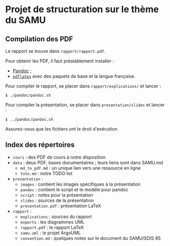 Projet de structuration sur le thème du SAMU
============================================

Compilation des PDF
-------------------

Le rapport se trouve dans `rapport/rapport.pdf`.

Pour obtenir les PDF, il faut préalablement installer :

- [Pandoc](http://pandoc.org/) ;
- [`pdflatex`](https://fr.wikibooks.org/wiki/LaTeX/Installer_LaTeX) avec des paquets de base et la langue française.

Pour compiler le rapport, se placer dans `rapport/explications/` et lancer :

    $ ./pandoc/pandoc.sh
    
Pour compiler la présentation, se placer dans `presentation/slides` et lancer :

    $ ../pandoc/pandoc.sh

Assurez-vous que les fichiers ont le droit d'exécution.

Index des répertoires
---------------------

- `cours` : des PDF de cours à notre disposition
- `data` : deux PDF, bases documentaires ; leurs liens sont dans SAMU.md
    * `md_to_pdf.md` : un unique lien vers une ressource en ligne
    * `toto.md` : notre TODO list
- `presentation` :
    * `images` : contient les images spécifiques à la présentation
    * `pandoc` : contient le script et le modèle pour pandoc
    * `script` : notes pour la présentation
    * `slides` : sources de la présentation
    * `presentation.pdf` : présentation LaTeX
- `rapport` :
    * `explications` : sources du rapport
    * `exports` : les diagrammes UML
    * `rapport.pdf` : le rapport LaTeX
    * `samu.uml` : le projet ArgoUML
    * `convention.md` : quelques notes sur le document du SAMU/SDIS 85
